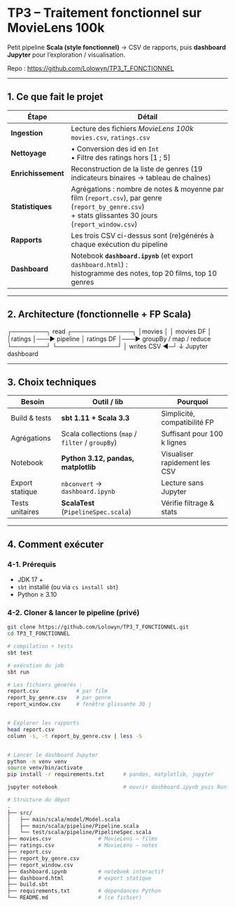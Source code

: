 # TP3 – Traitement fonctionnel sur MovieLens 100k

Petit pipeline **Scala (style fonctionnel)** → CSV de rapports, puis **dashboard Jupyter** pour l’exploration / visualisation.

Repo : <https://github.com/Lolowyn/TP3_T_FONCTIONNEL>

---

## 1. Ce que fait le projet

| Étape | Détail |
|-------|--------|
| **Ingestion** | Lecture des fichiers *MovieLens 100k* `movies.csv`, `ratings.csv` |
| **Nettoyage** | • Conversion des id en `Int` <br>• Filtre des ratings hors [1 ; 5] |
| **Enrichissement** | Reconstruction de la liste de genres (19 indicateurs binaires → tableau de chaînes) |
| **Statistiques** | Agrégations : nombre de notes & moyenne par film (`report.csv`), par genre (`report_by_genre.csv`)<br>+ stats glissantes 30 jours (`report_window.csv`) |
| **Rapports** | Les trois CSV ci-dessus sont (re)générés à chaque exécution du pipeline |
| **Dashboard** | Notebook **`dashboard.ipynb`** (et export `dashboard.html`) :<br>histogramme des notes, top 20 films, top 10 genres |

---

## 2. Architecture (fonctionnelle + FP Scala)

┌────────┐ read ┌──────────────┐
│movies │ │ movies DF │
│ratings │───► pipeline │ ratings DF │───► groupBy / map / reduce
└────────┘ └──────────────┘ │
writes CSV ◄─┘
↓
Jupyter dashboard


---

## 3. Choix techniques

| Besoin | Outil / lib | Pourquoi |
|--------|-------------|----------|
| Build & tests | **sbt 1.11 + Scala 3.3** | Simplicité, compatibilité FP |
| Agrégations | Scala collections (`map` / `filter` / `groupBy`) | Suffisant pour 100 k lignes |
| Notebook | **Python 3.12, pandas, matplotlib** | Visualiser rapidement les CSV |
| Export statique | `nbconvert` → `dashboard.ipynb` | Lecture sans Jupyter |
| Tests unitaires | **ScalaTest** (`PipelineSpec.scala`) | Vérifie filtrage & stats |

---

## 4. Comment exécuter 

### 4-1. Prérequis

* JDK 17 +  
* `sbt` installé (ou via `cs install sbt`)  
* Python ≥ 3.10

### 4-2. Cloner & lancer le pipeline (privé)

```bash
git clone https://github.com/Lolowyn/TP3_T_FONCTIONNEL.git
cd TP3_T_FONCTIONNEL

# compilation + tests
sbt test

# exécution du job
sbt run

# Les fichiers générés :
report.csv            # par film
report_by_genre.csv   # par genre
report_window.csv     # fenêtre glissante 30 j


# Explorer les rapports
head report.csv
column -s, -t report_by_genre.csv | less -S


# Lancer le dashboard Jupyter
python -m venv venv
source venv/bin/activate
pip install -r requirements.txt      # pandas, matplotlib, jupyter

jupyter notebook                     # ouvrir dashboard.ipynb puis Run-All

# Structure du dépot
.
├── src/
│   ├── main/scala/model/Model.scala
│   ├── main/scala/pipeline/Pipeline.scala
│   └── test/scala/pipeline/PipelineSpec.scala
├── movies.csv               # MovieLens – films
├── ratings.csv              # MovieLens – notes
├── report.csv
├── report_by_genre.csv
├── report_window.csv
├── dashboard.ipynb          # notebook interactif
├── dashboard.html           # export statique
├── build.sbt
├── requirements.txt         # dépendances Python
└── README.md                # (ce fichier)




